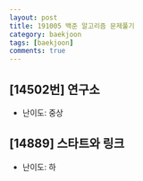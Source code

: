 ```yaml
---
layout: post
title: 191005 백준 알고리즘 문제풀기
category: baekjoon
tags: [baekjoon]
comments: true
---
```


## [14502번] 연구소
- 난이도: 중상


## [14889] 스타트와 링크
- 난이도: 하
